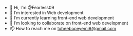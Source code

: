 - 👋 Hi, I’m @Fearless09
- 👀 I’m interested in Web development
- 🌱 I’m currently learning front-end web development
- 💞️ I’m looking to collaborate on front-end web development
- 📫 How to reach me on toheebopeyemi9@gmail.com

<!---
Fearless09/Fearless09 is a ✨ special ✨ repository because its `README.md` (this file) appears on your GitHub profile.
You can click the Preview link to take a look at your changes.
--->
